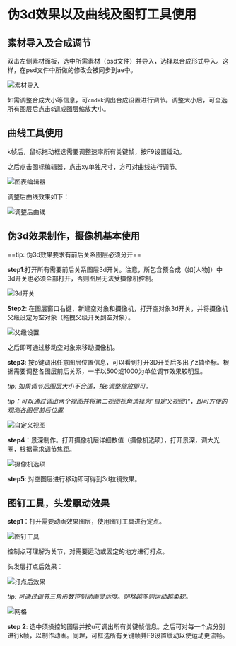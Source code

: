 # 伪3d效果以及曲线及图钉工具使用

## 素材导入及合成调节

双击左侧素材面板，选中所需素材（psd文件）并导入，选择以合成形式导入。这样，在psd文件中所做的修改会被同步到ae中。



![素材导入](./img/素材导入.png)

如需调整合成大小等信息，可`cmd+k`调出合成设置进行调节。调整大小后，可全选所有图层后点击s调成图层缩放大小。

## 曲线工具使用

k帧后，鼠标拖动框选需要调整速率所有关键帧，按F9设置缓动。

之后点击图标编辑器，点击xy单独尺寸，方可对曲线进行调节。

![图表编辑器](./img/图表编辑器.png)

调整后曲线效果如下：

![调整后曲线](./img/调整后曲线.png)



## 伪3d效果制作，摄像机基本使用

==tip: 伪3d效果要求有前后关系图层必须分开==

**step1**:打开所有需要前后关系图层3d开关。注意，所包含预合成（如[人物]）中3d开关也必须全部打开，否则图层无法受摄像机控制。

![3d开关](./img/3d开关.png)



**Step2**: 在图层窗口右键，新建空对象和摄像机，打开空对象3d开关，并将摄像机父级设定为空对象（拖拽父级开关到空对象）。

![父级设置](./img/父级设置.png)

之后即可通过移动空对象来移动摄像机。



**step3**: 按p键调出任意图层位置信息，可以看到打开3D开关后多出了z轴坐标。根据需要调整各图层前后关系，一半以500或1000为单位调节效果较明显。

*tip: 如果调节后图层大小不合适，按s调整缩放即可。*

*tip：可以通过调出两个视图并将第二视图视角选择为”自定义视图1“，即可方便的观测各图层前后位置.*

![自定义视图](./img/自定义视图.png)

**step4**：景深制作。打开摄像机层详细数值（摄像机选项），打开景深，调大光圈，根据需求调节焦距。

![摄像机选项](./img/摄像机选项.png)

**step5**: 对空图层进行移动即可得到3d拉镜效果。



## 图钉工具，头发飘动效果

**step1**：打开需要动画效果图层，使用图钉工具进行定点。

![图钉工具](./img/图钉工具.png)

控制点可理解为关节，对需要运动或固定的地方进行打点。

头发层打点后效果：

![打点后效果](./img/打点后效果.png)

*tip: 可通过调节三角形数控制动画灵活度。网格越多则运动越柔软。*

![网格](./img/网格.png)

**step 2**: 选中须操控的图层并按u可调出所有关键帧信息。之后可对每一个点分别进行k帧，以制作动画。同理，可框选所有关键帧并F9设置缓动以使运动更流畅。

